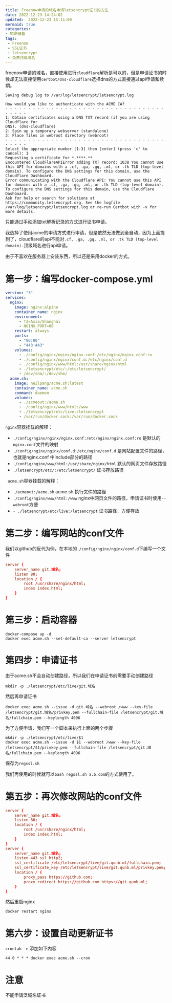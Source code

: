 ```yaml
---
title: Freenow申请的域名申请letsencrypt证书的方法
date: 2022-12-23 14:24:02
updated:  2022-12-23 15:11:00
mermaid: true
categories:
- 知识储备
tags:
 - Freenom
 - SSL证书
 - letsencrypt
 - 免费顶级域名
---
```



freenow申请的域名，直接使用进行`cloudflare`解析是可以的，但是申请证书的时候却无法直接使用`certbot/dns-cloudflare`选择dns的方式直接通过api申请和续期。
```log
Saving debug log to /var/log/letsencrypt/letsencrypt.log

How would you like to authenticate with the ACME CA?
- - - - - - - - - - - - - - - - - - - - - - - - - - - - - - - - - - - - - - - -
1: Obtain certificates using a DNS TXT record (if you are using Cloudflare for
DNS). (dns-cloudflare)
2: Spin up a temporary webserver (standalone)
3: Place files in webroot directory (webroot)
- - - - - - - - - - - - - - - - - - - - - - - - - - - - - - - - - - - - - - - -
Select the appropriate number [1-3] then [enter] (press 'c' to cancel): 1
Requesting a certificate for *.****.**
Encountered CloudFlareAPIError adding TXT record: 1038 You cannot use this API for domains with a .cf, .ga, .gq, .ml, or .tk TLD (top-level domain). To configure the DNS settings for this domain, use the Cloudflare Dashboard.
Error communicating with the Cloudflare API: You cannot use this API for domains with a .cf, .ga, .gq, .ml, or .tk TLD (top-level domain). To configure the DNS settings for this domain, use the Cloudflare Dashboard.
Ask for help or search for solutions at https://community.letsencrypt.org. See the logfile /var/log/letsencrypt/letsencrypt.log or re-run Certbot with -v for more details.
```

只能通过手动添加txt解析记录的方式进行证书申请。

我选择了使用acme的申请方式进行申请，但是依然无法做到全自动，因为上面提到了，cloudflare的api不能对`.cf, .ga, .gq, .ml, or .tk TLD (top-level domain).`顶级域名进行api申请。

由于不喜欢在服务器上安装东西，所以还是采用docker的方式。

# 第一步：编写docker-compose.yml

```yml
version: "3"
services:
  nginx:
    image: nginx:alpine
    container_name: nginx
    environment:
      - TZ=Asia/Shanghai
      - NGINX_PORT=80
    restart: always
    ports:
      - "80:80"
      - "443:443"
    volumes:
      - ./config/nginx/nginx/nginx.conf:/etc/nginx/nginx.conf:ro
      - ./config/nginx/nginx/conf.d:/etc/nginx/conf.d
      - ./config/nginx/www/html:/usr/share/nginx/html
      - ./letsencrypt/etc/:/etc/letsencrypt/
      - /dev/shm/:/dev/shm/
  acme.sh:
    image: neilpang/acme.sh:latest
    container_name: acme.sh
    command: daemon
    volumes:
      - ./acmeout:/acme.sh
      - ./config/nginx/www/html:/www
      - ./letsencrypt/etc/live:/letsencrypt
      - /var/run/docker.sock:/var/run/docker.sock
```

`nginx`容器挂载的解释：

- `./config/nginx/nginx/nginx.conf:/etc/nginx/nginx.conf:ro` 是默认的`nginx.conf`文件的映射
- `./config/nginx/nginx/conf.d:/etc/nginx/conf.d` 是网站配置文件的路径，也就是nginx.conf 中include部分的路径
- `./config/nginx/www/html:/usr/share/nginx/html` 默认的网页文件存放路径
- `./letsencrypt/etc/:/etc/letsencrypt/` 证书存放路径

` acme.sh`容器挂载的解释：

- `./acmeout:/acme.sh` acme.sh 执行文件的路径
- `./config/nginx/www/html:/www` nginx中网页文件的路径，申请证书时使用`--webroot`方便
- `- ./letsencrypt/etc/live:/letsencrypt` 证书路径，方便存放


# 第二步：编写网站的conf文件

我们以github的反代为例，在本地的`./config/nginx/nginx/conf.d`下编写一个文件

```conf
server {
    server_name git.域名;
    listen 80;
    location / {
        root /usr/share/nginx/html;
        index index.html;
    }
}
```

# 第三步：启动容器

```shell
docker-compose up -d
docker exec acme.sh --set-default-ca --server letsencrypt
```

# 第四步：申请证书

由于acme.sh不会自动创建路径，所以我们在申请证书前需要手动创建路径

```shell
mkdir -p ./letsencrypt/etc/live/git.域名
```

然后再申请证书

```shell
docker exec acme.sh --issue -d git.域名 --webroot /www --key-file /letsencrypt/git.域名/privkey.pem --fullchain-file /letsencrypt/git.域名/fullchain.pem --keylength 4096
```

为了方便申请，我们写一个脚本来执行上面的两个步骤
```shell
mkdir -p ./letsencrypt/etc/live/$1
docker exec acme.sh --issue -d $1 --webroot /www --key-file /letsencrypt/$1/privkey.pem --fullchain-file /letsencrypt/git.域名/fullchain.pem --keylength 4096
```

保存为`regssl.sh`

我们再使用的时候就可以`bash regssl.sh a.b.com`的方式使用了。

# 第五步：再次修改网站的conf文件

```conf
server {
    server_name git.域名;
    listen 80;
    location / {
        root /usr/share/nginx/html;
        index index.html;
    }
}
server {
    server_name git.域名;
    listen 443 ssl http2;
    ssl_certificate /etc/letsencrypt/live/git.qunb.ml/fullchain.pem; 
    ssl_certificate_key /etc/letsencrypt/live/git.qunb.ml/privkey.pem; 
    location / {
        proxy_pass https://github.com;
        proxy_redirect https://github.com https://git.qunb.ml;
    }
}
```

然后重启nginx

```shell
docker restart nginx
```

# 第六步：设置自动更新证书

`crontab -e`
添加如下内容

```cron
44 0 * * * docker exec acme.sh --cron
```

# 注意

不能申请泛域名证书
